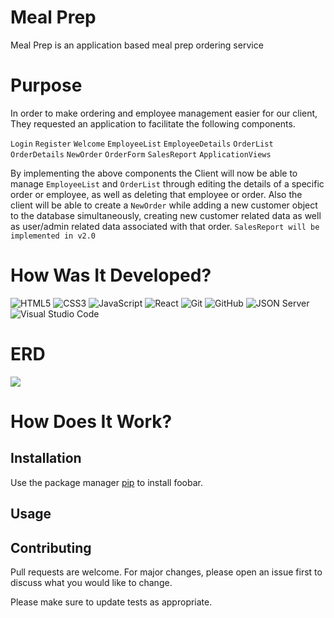 # Meal Prep

Meal Prep is an application based meal prep ordering service

# Purpose 

In order to make ordering and employee management easier for our client, They requested an application to facilitate the following components. 

`Login`
`Register`
`Welcome`
`EmployeeList`
`EmployeeDetails`
`OrderList`
`OrderDetails`
`NewOrder`
`OrderForm`
`SalesReport`
`ApplicationViews`

By implementing the above components the Client will now be able to manage `EmployeeList` and `OrderList` through editing the details of a specific order or employee, as well as deleting that employee or order. Also the client will be able to create a `NewOrder` while adding a new customer object to the database simultaneously, creating new customer related data as well as user/admin related data associated with that order. `SalesReport will be implemented in v2.0 ` 

# How Was It Developed?

![HTML5](https://img.shields.io/badge/html5%20-%23E34F26.svg?&style=for-the-badge&logo=html5&logoColor=white) ![CSS3](https://img.shields.io/badge/css3%20-%231572B6.svg?&style=for-the-badge&logo=css3&logoColor=white) ![JavaScript](https://img.shields.io/badge/javascript%20-%23323330.svg?&style=for-the-badge&logo=javascript&logoColor=%23F7DF1E) ![React](https://img.shields.io/badge/react%20-%2320232a.svg?&style=for-the-badge&logo=react&logoColor=%2361DAFB) ![Git](https://img.shields.io/badge/git%20-%23F05033.svg?&style=for-the-badge&logo=git&logoColor=white) ![GitHub](https://img.shields.io/badge/github%20-%23121011.svg?&style=for-the-badge&logo=github&logoColor=white) ![JSON Server](https://img.shields.io/badge/JSON_Server%20-%232a2e2a.svg?&style=for-the-badge&logo=JSON&logoColor=white) ![Visual Studio Code](https://img.shields.io/badge/VSCode%20-%23007ACC.svg?&style=for-the-badge&logo=visual-studio-code&logoColor=white)

# ERD

<img src="public/screenshots/Screenshot 2025-02-13 at 12.58.15 PM.png">

# How Does It Work?


## Installation

Use the package manager [pip](https://pip.pypa.io/en/stable/) to install foobar.


## Usage

## Contributing

Pull requests are welcome. For major changes, please open an issue first
to discuss what you would like to change.

Please make sure to update tests as appropriate.


